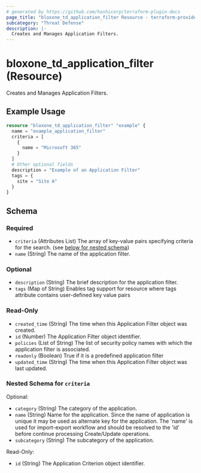 ```yaml
---
# generated by https://github.com/hashicorp/terraform-plugin-docs
page_title: "bloxone_td_application_filter Resource - terraform-provider-bloxone"
subcategory: "Threat Defense"
description: |-
  Creates and Manages Application Filters.
---
```


# bloxone_td_application_filter (Resource)

Creates and Manages Application Filters.

## Example Usage

```terraform
resource "bloxone_td_application_filter" "example" {
  name = "example_application_filter"
  criteria = [
    {
      name = "Microsoft 365"
    }
  ]
  # Other optional fields
  description = "Example of an Application Filter"
  tags = {
    site = "Site A"
  }
}
```

<!-- schema generated by tfplugindocs -->
## Schema

### Required

- `criteria` (Attributes List) The array of key-value pairs specifying criteria for the search. (see [below for nested schema](#nestedatt--criteria))
- `name` (String) The name of the application filter.

### Optional

- `description` (String) The brief description for the application filter.
- `tags` (Map of String) Enables tag support for resource where tags attribute contains user-defined key value pairs

### Read-Only

- `created_time` (String) The time when this Application Filter object was created.
- `id` (Number) The Application Filter object identifier.
- `policies` (List of String) The list of security policy names with which the application filter is associated.
- `readonly` (Boolean) True if it is a predefined application filter
- `updated_time` (String) The time when this Application Filter object was last updated.

<a id="nestedatt--criteria"></a>
### Nested Schema for `criteria`

Optional:

- `category` (String) The category of the application.
- `name` (String) Name for the application. Since the name of application is unique it may be used as alternate key for the application. The 'name' is used for import-export workflow and should be resolved to the 'id' before continue processing Create/Update operations.
- `subcategory` (String) The subcategory of the application.

Read-Only:

- `id` (String) The Application Criterion object identifier.
